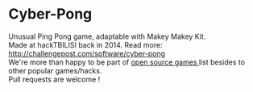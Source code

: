 # Cyber-Pong
Unusual Ping Pong game, adaptable with Makey Makey Kit. <br>
Made at hackTBILISI back in 2014. Read more: http://challengepost.com/software/cyber-pong <br>
We're more than happy to be part of <a href="https://github.com/leereilly/games" target="_blank">open source games </a> list besides to other popular games/hacks. <br>
Pull requests are welcome !  
